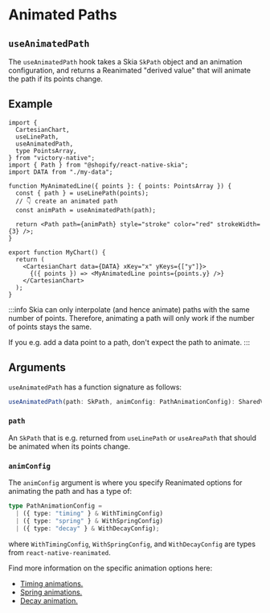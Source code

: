 # Animated Paths

## `useAnimatedPath`

The `useAnimatedPath` hook takes a Skia `SkPath` object and an animation configuration, and returns a Reanimated "derived value" that will animate the path if its points change.

## Example

```tsx
import {
  CartesianChart,
  useLinePath,
  useAnimatedPath,
  type PointsArray,
} from "victory-native";
import { Path } from "@shopify/react-native-skia";
import DATA from "./my-data";

function MyAnimatedLine({ points }: { points: PointsArray }) {
  const { path } = useLinePath(points);
  // 👇 create an animated path
  const animPath = useAnimatedPath(path);

  return <Path path={animPath} style="stroke" color="red" strokeWidth={3} />;
}

export function MyChart() {
  return (
    <CartesianChart data={DATA} xKey="x" yKeys={["y"]}>
      {({ points }) => <MyAnimatedLine points={points.y} />}
    </CartesianChart>
  );
}
```

:::info
Skia can only interpolate (and hence animate) paths with the same number of points. Therefore, animating a path will only work if the number of points stays the same.

If you e.g. add a data point to a path, don't expect the path to animate.
:::

## Arguments

`useAnimatedPath` has a function signature as follows:

```ts
useAnimatedPath(path: SkPath, animConfig: PathAnimationConfig): SharedValue<SkPath>;
```

### `path`

An `SkPath` that is e.g. returned from `useLinePath` or `useAreaPath` that should be animated when its points change.

### `animConfig`

The `animConfig` argument is where you specify Reanimated options for animating the path and has a type of:

```ts
type PathAnimationConfig =
  | ({ type: "timing" } & WithTimingConfig)
  | ({ type: "spring" } & WithSpringConfig)
  | ({ type: "decay" } & WithDecayConfig);
```

where `WithTimingConfig`, `WithSpringConfig`, and `WithDecayConfig` are types from `react-native-reanimated`.

Find more information on the specific animation options here:

- [Timing animations.](https://docs.swmansion.com/react-native-reanimated/docs/animations/withTiming)
- [Spring animations.](https://docs.swmansion.com/react-native-reanimated/docs/animations/withSpring)
- [Decay animation.](https://docs.swmansion.com/react-native-reanimated/docs/animations/withDecay)
